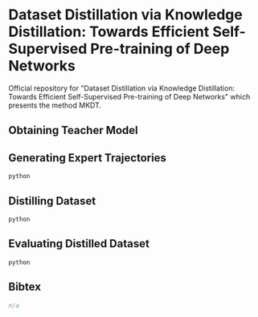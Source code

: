 # Dataset Distillation via Knowledge Distillation: Towards Efficient Self-Supervised Pre-training of Deep Networks

Official repository for "Dataset Distillation via Knowledge Distillation: Towards Efficient Self-Supervised Pre-training of Deep Networks" which presents the method MKDT.

## Obtaining Teacher Model 


## Generating Expert Trajectories

```
python 
```

## Distilling Dataset

```
python 
```

## Evaluating Distilled Dataset

```
python 
```

## Bibtex

```bibtex
n/a
```
